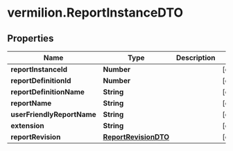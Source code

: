# vermilion.ReportInstanceDTO

## Properties

Name | Type | Description | Notes
------------ | ------------- | ------------- | -------------
**reportInstanceId** | **Number** |  | [optional] 
**reportDefinitionId** | **Number** |  | [optional] 
**reportDefinitionName** | **String** |  | [optional] 
**reportName** | **String** |  | [optional] 
**userFriendlyReportName** | **String** |  | [optional] 
**extension** | **String** |  | [optional] 
**reportRevision** | [**ReportRevisionDTO**](ReportRevisionDTO.md) |  | [optional] 


